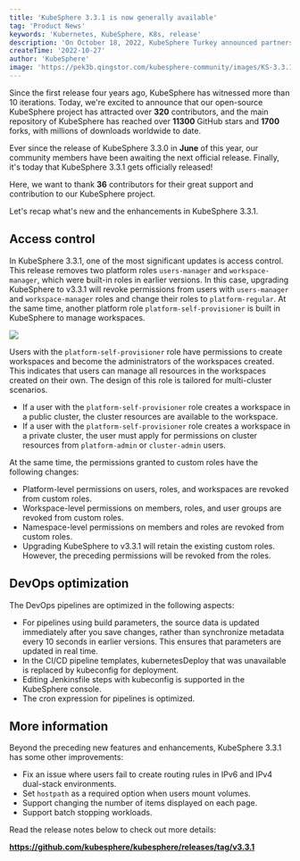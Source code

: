 ```yaml
---
title: 'KubeSphere 3.3.1 is now generally available'
tag: 'Product News'
keywords: 'Kubernetes, KubeSphere, K8s, release'
description: 'On October 18, 2022, KubeSphere Turkey announced partnership with Huawei at HUAWEI CONNECT 2022 PARIS. '
createTime: '2022-10-27'
author: 'KubeSphere'
image: 'https://pek3b.qingstor.com/kubesphere-community/images/KS-3.3.1-GA.png'
---
```


Since the first release four years ago, KubeSphere has witnessed more than 10 iterations. Today, we're excited to announce that our open-source KubeSphere project has attracted over **320** contributors, and the main repository of KubeSphere has reached over **11300** GitHub stars and **1700** forks, with millions of downloads worldwide to date.

Ever since the release of KubeSphere 3.3.0 in **June** of this year, our community members have been awaiting the next official release. Finally, it's today that KubeSphere 3.3.1 gets officially released!

Here, we want to thank **36** contributors for their great support and contribution to our KubeSphere project.

Let's recap what's new and the enhancements in KubeSphere 3.3.1.

## Access control

In KubeSphere 3.3.1, one of the most significant updates is access control. This release removes two platform roles `users-manager` and `workspace-manager`, which were built-in roles in earlier versions. In this case, upgrading KubeSphere to v3.3.1 will revoke permissions from users with `users-manager` and `workspace-manager` roles and change their roles to `platform-regular`. At the same time, another platform role `platform-self-provisioner` is built in KubeSphere to manage workspaces.

![](https://pek3b.qingstor.com/kubesphere-community/images/202210281343186666.jpeg)

Users with the `platform-self-provisioner` role have permissions to create workspaces and become the administrators of the workspaces created. This indicates that users can manage all resources in the workspaces created on their own. The design of this role is tailored for multi-cluster scenarios.

+ If a user with the `platform-self-provisioner` role creates a workspace in a public cluster, the cluster resources are available to the workspace.
+ If a user with the `platform-self-provisioner` role creates a workspace in a private cluster, the user must apply for permissions on cluster resources from `platform-admin` or `cluster-admin` users.

At the same time, the permissions granted to custom roles have the following changes:

-   Platform-level permissions on users, roles, and workspaces are revoked from custom roles.
-   Workspace-level permissions on members, roles, and user groups are revoked from custom roles.
-   Namespace-level permissions on members and roles are revoked from custom roles.
-   Upgrading KubeSphere to v3.3.1 will retain the existing custom roles. However, the preceding permissions will be revoked from the roles.

## DevOps optimization

The DevOps pipelines are optimized in the following aspects:

-   For pipelines using build parameters, the source data is updated immediately after you save changes, rather than synchronize metadata every 10 seconds in earlier versions. This ensures that parameters are updated in real time.
-   In the CI/CD pipeline templates, kubernetesDeploy that was unavailable is replaced by kubeconfig for deployment.
-   Editing Jenkinsfile steps with kubeconfig is supported in the KubeSphere console.
-   The cron expression for pipelines is optimized.


## More information

Beyond the preceding new features and enhancements, KubeSphere 3.3.1 has some other improvements:

+ Fix an issue where users fail to create routing rules in IPv6 and IPv4 dual-stack environments.
+ Set `hostpath` as a required option when users mount volumes.
+ Support changing the number of items displayed on each page.
+ Support batch stopping workloads.

Read the release notes below to check out more details:

**https://github.com/kubesphere/kubesphere/releases/tag/v3.3.1**
